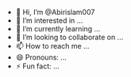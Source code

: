 - 👋 Hi, I’m @Abirislam007
- 👀 I’m interested in ...
- 🌱 I’m currently learning ...
- 💞️ I’m looking to collaborate on ...
- 📫 How to reach me ...
- 😄 Pronouns: ...
- ⚡ Fun fact: ...

<!---
Abirislam007/Abirislam007 is a ✨ special ✨ repository because its `README.md` (this file) appears on your GitHub profile.
You can click the Preview link to take a look at your changes.
---top-$=free
